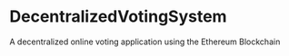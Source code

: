 # DecentralizedVotingSystem
A decentralized online voting application using the Ethereum Blockchain
